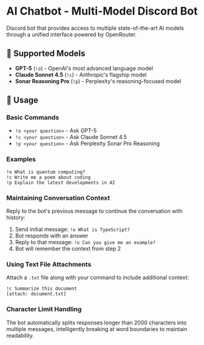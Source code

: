 # AI Chatbot - Multi-Model Discord Bot

Discord bot that provides access to multiple state-of-the-art AI models through a unified interface powered by OpenRouter.

## 🤖 Supported Models

- **GPT-5** (`!o`) - OpenAI's most advanced language model
- **Claude Sonnet 4.5** (`!c`) - Anthropic's flagship model
- **Sonar Reasoning Pro** (`!p`) - Perplexity's reasoning-focused model

## 💬 Usage

### Basic Commands

- `!o <your question>` - Ask GPT-5
- `!c <your question>` - Ask Claude Sonnet 4.5
- `!p <your question>` - Ask Perplexity Sonar Pro Reasoning

### Examples

```
!o What is quantum computing?
!c Write me a poem about coding
!p Explain the latest developments in AI
```

### Maintaining Conversation Context

Reply to the bot's previous message to continue the conversation with history:

1. Send initial message: `!o What is TypeScript?`
2. Bot responds with an answer
3. Reply to that message: `!o Can you give me an example?`
4. Bot will remember the context from step 2

### Using Text File Attachments

Attach a `.txt` file along with your command to include additional context:

```
!c Summarize this document
[attach: document.txt]
```

### Character Limit Handling

The bot automatically splits responses longer than 2000 characters into multiple messages, intelligently breaking at word boundaries to maintain readability.
